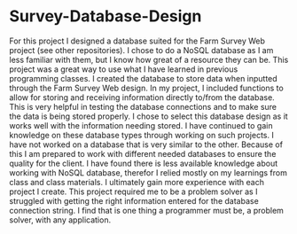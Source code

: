 # Survey-Database-Design

For this project I designed a database suited for the Farm Survey Web project (see other repositories). I chose to do a NoSQL database as I am less familiar with them, but I know how great of a resource they can be. 
This project was a great way to use what I have learned in previous programming classes. I created the database to store data when inputted through the Farm Survey Web design. In my project, I included functions to allow for storing and receiving information directly to/from the database. This is very helpful in testing the database connections and to make sure the data is being stored properly.  I chose to select this database design as it works well with the information needing stored. 
I have continued to gain knowledge on these database types through working on such projects. I have not worked on a database that is very similar to the other. Because of this I am prepared to work with different needed databases to ensure the quality for the client. I have found there is less available knowledge about working with NoSQL database, therefor I relied mostly on my learnings from class and class materials.
I ultimately gain more experience with each project I create. This project required me to be a problem solver as I struggled with getting the right information entered for the database connection string. I find that is one thing a programmer must be, a problem solver, with any application. 
